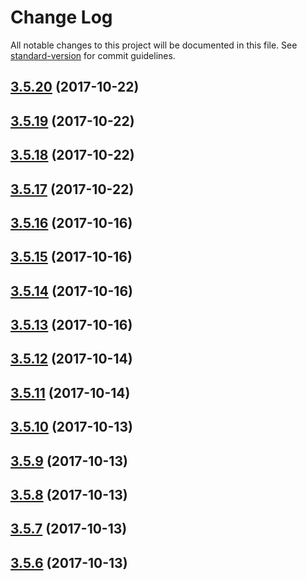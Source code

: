 # Change Log

All notable changes to this project will be documented in this file. See [standard-version](https://github.com/conventional-changelog/standard-version) for commit guidelines.

<a name="3.5.20"></a>
## [3.5.20](https://github.com/FabricioK/hexenginets/compare/v3.5.19...v3.5.20) (2017-10-22)



<a name="3.5.19"></a>
## [3.5.19](https://github.com/FabricioK/hexenginets/compare/v3.5.18...v3.5.19) (2017-10-22)



<a name="3.5.18"></a>
## [3.5.18](https://github.com/FabricioK/hexenginets/compare/v3.5.17...v3.5.18) (2017-10-22)



<a name="3.5.17"></a>
## [3.5.17](https://github.com/FabricioK/hexenginets/compare/v3.5.16...v3.5.17) (2017-10-22)



<a name="3.5.16"></a>
## [3.5.16](https://github.com/FabricioK/hexenginets/compare/v3.5.15...v3.5.16) (2017-10-16)



<a name="3.5.15"></a>
## [3.5.15](https://github.com/FabricioK/hexenginets/compare/v3.5.14...v3.5.15) (2017-10-16)



<a name="3.5.14"></a>
## [3.5.14](https://github.com/FabricioK/hexenginets/compare/v3.5.13...v3.5.14) (2017-10-16)



<a name="3.5.13"></a>
## [3.5.13](https://github.com/FabricioK/hexenginets/compare/v3.5.10...v3.5.13) (2017-10-16)



<a name="3.5.12"></a>
## [3.5.12](https://github.com/FabricioK/hexenginets/compare/v3.5.11...v3.5.12) (2017-10-14)



<a name="3.5.11"></a>
## [3.5.11](https://github.com/FabricioK/hexenginets/compare/v3.5.0...v3.5.11) (2017-10-14)



<a name="3.5.10"></a>
## [3.5.10](https://github.com/FabricioK/hexenginets/compare/v3.5.9...v3.5.10) (2017-10-13)



<a name="3.5.9"></a>
## [3.5.9](https://github.com/FabricioK/hexenginets/compare/v3.5.8...v3.5.9) (2017-10-13)



<a name="3.5.8"></a>
## [3.5.8](https://github.com/FabricioK/hexenginets/compare/v3.5.7...v3.5.8) (2017-10-13)



<a name="3.5.7"></a>
## [3.5.7](https://github.com/FabricioK/hexenginets/compare/v3.5.6...v3.5.7) (2017-10-13)



<a name="3.5.6"></a>
## [3.5.6](https://github.com/FabricioK/hexenginets/compare/v3.5.5...v3.5.6) (2017-10-13)
